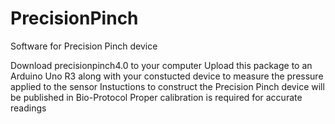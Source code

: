 # PrecisionPinch
Software for Precision Pinch device 

Download precisionpinch4.0 to your computer
Upload this package to an Arduino Uno R3 along with your constucted device to measure the pressure applied to the sensor
Instuctions to construct the Precision Pinch device will be published in Bio-Protocol
Proper calibration is required for accurate readings
